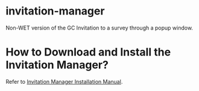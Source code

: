 # invitation-manager
Non-WET version of the GC Invitation to a survey through a popup window.

# How to Download and Install the Invitation Manager?
Refer to [Invitation Manager Installation Manual](https://servicecanada.github.io/invitation-manager/Installation.html). 